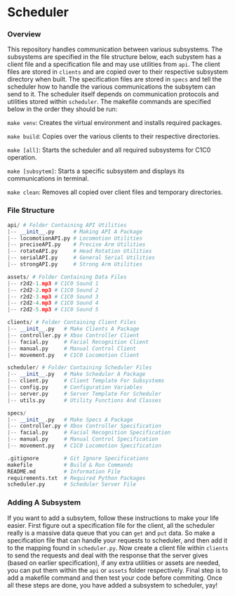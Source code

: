 # Scheduler

### Overview

This repository handles communication between various subsystems. The subsystems are specified in the file structure below, each subystem has a client file and a specification file and may use utilities from `api`. The client files are stored in `clients` and are copied over to their respective subsystem directory when built. The specification files are stored in `specs` and tell the scheduler how to handle the various communications the subsytem can send to it. The scheduler itself depends on communication protocols and utilities stored within `scheduler`. The makefile commands are specified below in the order they should be run:

`make venv`: Creates the virtual environment and installs required packages.

`make build`: Copies over the various clients to their respective directories.

`make [all]`: Starts the scheduler and all required subsystems for C1C0 operation.

`make [subsytem]`: Starts a specific subsystem and displays its communications in terminal.

`make clean`: Removes all copied over client files and temporary directories.

### File Structure

```py
api/ # Folder Containing API Utilities
|-- __init__.py      # Making API A Package
|-- locomotionAPI.py # Locomotion Utilities
|-- preciseAPI.py    # Precise Arm Utilities
|-- rotateAPI.py     # Head Rotation Utilities
|-- serialAPI.py     # General Serial Utilities
|-- strongAPI.py     # Strong Arm Utilities

assets/ # Folder Containing Data Files
|-- r2d2-1.mp3 # C1C0 Sound 1
|-- r2d2-2.mp3 # C1C0 Sound 2
|-- r2d2-3.mp3 # C1C0 Sound 3
|-- r2d2-4.mp3 # C1C0 Sound 4
|-- r2d2-5.mp3 # C1C0 Sound 5

clients/ # Folder Containing Client Files
|-- __init__.py   # Make Clients A Package
|-- controller.py # Xbox Controller Client
|-- facial.py     # Facial Recognition Client
|-- manual.py     # Manual Control Client
|-- movement.py   # C1C0 Locomotion Client

scheduler/ # Folder Containing Scheduler Files
|-- __init__.py   # Make Scheduler A Package
|-- client.py     # Client Template For Subsystems
|-- config.py     # Configuration Variables
|-- server.py     # Server Template For Scheduler
|-- utils.py      # Utility Functions And Classes

specs/
|-- __init__.py   # Make Specs A Package
|-- controller.py # Xbox Controller Specification
|-- facial.py     # Facial Recognition Specification
|-- manual.py     # Manual Control Specification
|-- movement.py   # C1C0 Locomotion Specification

.gitignore        # Git Ignore Specifications
makefile          # Build & Run Commands
README.md         # Information File
requirements.txt  # Required Python Packages
scheduler.py      # Scheduler Server File
```

### Adding A Subsystem

If you want to add a subsytem, follow these instructions to make your life easier. First figure out a specification file for the client, all the scheduler really is a massive data queue that you can `get` and `put` data. So make a specification file that can handle your requests to scheduler, and then add it to the mapping found in `scheduler.py`. Now create a client file within `clients` to send the requests and deal with the response that the server gives (based on earlier specification), if any extra utilities or assets are needed, you can put them within the `api` or `assets` folder respectively. Final step is to add a makefile command and then test your code before commiting. Once all these steps are done, you have added a subsystem to scheduler, yay! 
